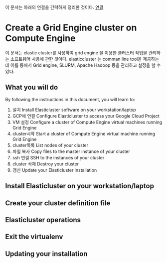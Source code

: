 이 문서는 아래의 연결을 간략하게 정리한 것이다.
[연결](http://googlegenomics.readthedocs.io/en/latest/use_cases/setup_gridengine_cluster_on_compute_engine/index.html)
# Create a Grid Engine cluster on Compute Engine
이 문서는 elastic cluster를 사용하여 grid engine 을 이용한 클러스터 작업을 관리하는 소프트웨어 사용에 관한 것이다.
elasticcluster 는 comman line tool을 제공하는데 이를 통해서 Grid engine, SLURM, Apache Hadoop 등을 관리하고 설정을 할 수 있다. 

## What you will do
By following the instructions in this document, you will learn to:

1. 설치 Install Elasticluster software on your workstation/laptop
1. GCP에 연결 Configure Elasticluster to access your Google Cloud Project
1. VM 설정 Configure a cluster of Compute Engine virtual machines running Grid Engine
1. cluster시작 Start a cluster of Compute Engine virtual machine running Grid Engine
1. cluster목록 List nodes of your cluster
1. 파일 복사 Copy files to the master instance of your cluster
1. ssh 연결 SSH to the instances of your cluster
1. cluster 삭제 Destroy your cluster
1. 갱신 Update your Elasticluster installation

## Install Elasticluster on your workstation/laptop

##  Create your cluster definition file

## Elasticluster operations

## Exit the virtualenv

## Updating your installation